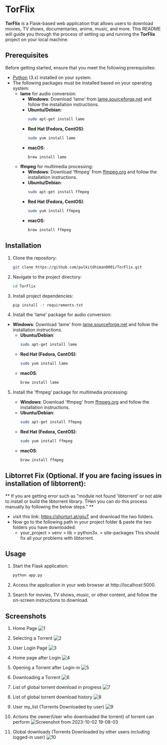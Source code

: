 # TorFlix

**TorFlix** is a Flask-based web application that allows users to download movies, TV shows, documentaries, anime, music, and more. This README will guide you through the process of setting up and running the **TorFlix** project on your local machine.

## Prerequisites

Before getting started, ensure that you meet the following prerequisites:

- [Python](https://www.python.org/downloads/) (3.x) installed on your system.
- The following packages must be installed based on your operating system:
  - **lame** for audio conversion:
    - **Windows**: Download 'lame' from [lame.sourceforge.net](http://lame.sourceforge.net/) and follow the installation instructions.
    - **Ubuntu/Debian**:
      ```bash
      sudo apt-get install lame
      ```
    - **Red Hat (Fedora, CentOS)**:
      ```bash
      sudo yum install lame
      ```
    - **macOS**:
      ```bash
      brew install lame
      ```
  - **ffmpeg** for multimedia processing:
    - **Windows**: Download 'ffmpeg' from [ffmpeg.org](https://www.ffmpeg.org/download.html) and follow the installation instructions.
    - **Ubuntu/Debian**:
      ```bash
      sudo apt-get install ffmpeg
      ```
    - **Red Hat (Fedora, CentOS)**:
      ```bash
      sudo yum install ffmpeg
      ```
    - **macOS**:
      ```bash
      brew install ffmpeg
      ```

## Installation

1. Clone the repository:

   ```bash
   git clone https://github.com/pulkitdhiman0001/TorFlix.git
   ```

2. Navigate to the project directory:

   ```bash
   cd TorFlix
   ```

3. Install project dependencies:

   ```bash
   pip install -r requirements.txt
   ```

4. Install the 'lame' package for audio conversion:

  - **Windows**: Download 'lame' from [lame.sourceforge.net](http://lame.sourceforge.net/) and follow the installation instructions.
    - **Ubuntu/Debian**:
      ```bash
      sudo apt-get install lame
      ```
    - **Red Hat (Fedora, CentOS)**:
      ```bash
      sudo yum install lame
      ```
    - **macOS**:
      ```bash
      brew install lame
      ```
5. Install the 'ffmpeg' package for multimedia processing:

    - **Windows**: Download 'ffmpeg' from [ffmpeg.org](https://www.ffmpeg.org/download.html) and follow the installation instructions.
    - **Ubuntu/Debian**:
      ```bash
      sudo apt-get install ffmpeg
      ```
    - **Red Hat (Fedora, CentOS)**:
      ```bash
      sudo yum install ffmpeg
      ```
    - **macOS**:
      ```bash
      brew install ffmpeg
      ```
## Libtorret Fix (Optional. If you are facing issues in installation of libtorrent):
   ** If you are getting error such as "module not found 'libtorrent' or not able to install or build the libtorrent library. THen you can do this process manually by following the below steps." **
  - visit this link: https://shorturl.at/gijuT and download the two folders.
  - Now go to the following path in your project folder & paste the two folders you have downloaded:
      - your_project > venv > lib > python3x. > site-packages
This should fix all your problems with libtorrent.

## Usage

1. Start the Flask application:

   ```bash
   python app.py
   ```

2. Access the application in your web browser at http://localhost:5000.

3. Search for movies, TV shows, music, or other content, and follow the on-screen instructions to download.

## Screenshots

1. Home Page
![1](https://github.com/pulkitdhiman0001/TorFlix/assets/115160739/079cffea-9b80-48b8-a1fc-4c89f59f84bb)

2. Selecting a Torrent
![2](https://github.com/pulkitdhiman0001/TorFlix/assets/115160739/5869fb7f-dc7f-49de-ab5a-74b8204af926)

3. User Login Page
![3](https://github.com/pulkitdhiman0001/TorFlix/assets/115160739/7a4f4414-660c-4324-a244-1570c1d89332)

4. Home page after Login
![4](https://github.com/pulkitdhiman0001/TorFlix/assets/115160739/f0386f41-7105-4037-914f-78a2622272ab)

5. Opening a Torrent after Login-in
![5](https://github.com/pulkitdhiman0001/TorFlix/assets/115160739/5a9bb6cc-1bfc-47df-b79b-c0f7df822980)

6. Downloading a Torrent
![6](https://github.com/pulkitdhiman0001/TorFlix/assets/115160739/685f10d0-9470-4f65-8084-70e40151e6c3)

7. List of global torrent download in progress
![7](https://github.com/pulkitdhiman0001/TorFlix/assets/115160739/16544eed-2b6f-48f5-85c7-09ba342a262a)

8. List of global torrent download history
![8](https://github.com/pulkitdhiman0001/TorFlix/assets/115160739/3809898c-a441-4ef6-89b8-5dfcbc86a1e2)

9. User my_list (Torrents Downloaded by user)
![9](https://github.com/pulkitdhiman0001/TorFlix/assets/115160739/41d96fda-b642-4516-b8e0-1e76e19428b4)

10. Actions the owner(User who downloaded the torrent) of torrent can perform
![Screenshot from 2023-10-02 19-08-03](https://github.com/pulkitdhiman0001/TorFlix/assets/115160739/85a7cd25-bddb-4118-a80a-c4a95b19d290)

11. Global downloads (Torrents Downloaded by other users including logged-in user)
![10](https://github.com/pulkitdhiman0001/TorFlix/assets/115160739/7847e59d-1eaa-4df8-9adc-4726516a8ad7)

